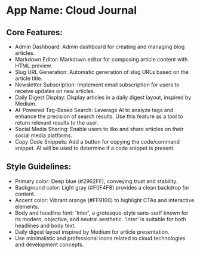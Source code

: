 # **App Name**: Cloud Journal

## Core Features:

- Admin Dashboard: Admin dashboard for creating and managing blog articles.
- Markdown Editor: Markdown editor for composing article content with HTML preview.
- Slug URL Generation: Automatic generation of slug URLs based on the article title.
- Newsletter Subscription: Implement email subscription for users to receive updates on new articles.
- Daily Digest Display: Display articles in a daily digest layout, inspired by Medium.
- AI-Powered Tag-Based Search: Leverage AI to analyze tags and enhance the precision of search results. Use this feature as a tool to return relevant results to the user.
- Social Media Sharing: Enable users to like and share articles on their social media platforms.
- Copy Code Snippets: Add a button for copying the code/command snippet. AI will be used to determine if a code snippet is present.

## Style Guidelines:

- Primary color: Deep blue (#2962FF), conveying trust and stability.
- Background color: Light gray (#F0F4F8) provides a clean backdrop for content.
- Accent color: Vibrant orange (#FF9100) to highlight CTAs and interactive elements.
- Body and headline font: 'Inter', a grotesque-style sans-serif known for its modern, objective, and neutral aesthetic. 'Inter' is suitable for both headlines and body text.
- Daily digest layout inspired by Medium for article presentation.
- Use minimalistic and professional icons related to cloud technologies and development concepts.